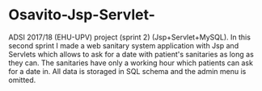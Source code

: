 # Osavito-Jsp-Servlet-
ADSI 2017/18 (EHU-UPV) project (sprint 2) (Jsp+Servlet+MySQL). In this second sprint I made a web sanitary system application with Jsp and Servlets which allows to ask for a date with patient's sanitaries as long as they can. The sanitaries have only a working hour which patients can ask for a date in. All data is storaged in SQL schema and the admin menu is omitted.
